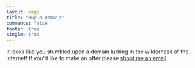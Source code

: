 ```yaml
---
layout: page
title: "Buy a Domain"
comments: false
footer: true
single: true
---
```


<p>It looks like you stumbled upon a domain lurking in the wilderness of the internet! If you'd like to make an offer please <a itemprop="email" href="mailto:tom.moor@gmail.com">shoot me an email</a>.</p>